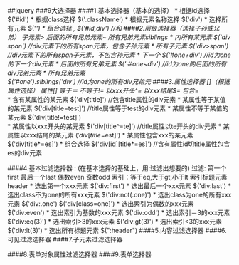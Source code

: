 ##jquery
###9大选择器
####1.基本选择器（基本的选择）
	* 根据id选择		
		$('#id')
	* 根据class选择
		$('.className')
	* 根据元素名称选择
		$('div')
	* 选择所有元素
		$('*')
	* 组合选择		,
		$('#id,div')		//和
####2.层级选择器（选择子孙或兄弟）
	子元素>		后面的所有兄弟元素~		所有兄弟元素siblings
	* 内所有某元素
		$('div span')				//div元素下的所有span元素，包含子孙元素
	* 所有子元素
		$('div>span')				//div元素下的所有span子元素，不包含孙元素
	* 下一个
		$('#one+div')				//id为one的下一个div元素
	* 后面的所有兄弟元素
		$('＃one~div')				//id为one的后面的所有div兄弟元素
	* 所有兄弟元素	
		$('#one').siblings('div')		//id为one的所有div兄弟元
####3.属性选择器	[]（根据属性选择）
	属性[]	等于＝	不等于!=	以xxx开头^=	以xxx结尾$=	包含*=	
	* 含有某属性的某元素
		$('div[title]')					//包含title属性的div元素
	* 某属性等于某值的某元素
		$('div[title=test]')			//title属性等于test的div元素
	* 某属性不等于某值的某元素
		$('div[title!=test]')		
	* 某属性以xxx开头的某元素
		$('div[title^=te]')				//title属性以te开头的div元素
	* 某属性以xxx结尾的某元素
		$('div[title$=est]')
	* 某属性包含xxx的某元素
		$('div[title*=es]')
	* 组合选择
		$('div[id][title*=es]')		//含有属性id切title属性包含es的div元素
	
	
####4.基本过滤选择器	:	(在基本选择的基础上，用:过滤出想要的)
	过滤:	第一个first	最后一个last	偶数even	奇数odd		索引：等于eq,大于gt,小于lt		索引标题元素header
	* 选出第一个xxx元素
		$('div:first')
	* 选出最后一个xxx元素
		$('div:last')
	* 选出class不为one的所有xxx元素
		$('div:not(.one)')
	* 选出class为one的所有xxx元素
		$('div:.one')
		$('div[class=one]')
	* 选出索引为偶数的xxx元素
		$('div:even')
	* 选出索引为基数的xxx元素
		$('div:odd')
	* 选出索引＝3的xxx元素
		$('div:eq(3)')
	* 选出索引>3的xxx元素
		$('div:gt(3)')
	* 选出索引<3的xxx元素
		$('div:lt(3)')
	* 选出所有标题元素
		$(":header")
####5.内容过滤选择器
####6.可见过滤选择器
####7.子元素过滤选择器

####8.表单对象属性过滤选择器
####9.表单选择器